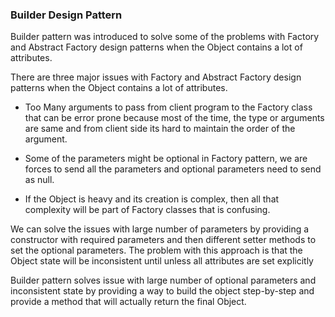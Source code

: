 
### Builder Design Pattern

Builder pattern was introduced to solve some of the problems with Factory and Abstract Factory design 
patterns when the Object contains a lot of attributes.

There are three major issues with Factory and Abstract Factory design patterns when the Object
contains a lot of attributes.

- Too Many arguments to pass from client program to the Factory class that can be error prone 
because most of the time, the type or arguments are same and from client side its hard to 
maintain the order of the argument.

- Some of the parameters might be optional in Factory pattern, we are forces to send all the 
parameters and optional parameters need to send as null.

- If the Object is heavy and its creation is complex, then all that complexity will be part of 
Factory classes that is confusing.


We can solve the issues with large number of parameters by providing a constructor with required
parameters and then different setter methods to set the optional parameters. The problem with this
approach is that the Object state will be inconsistent until unless all attributes are set explicitly


Builder pattern solves issue with large number of optional parameters and inconsistent state by 
providing a way to build the object step-by-step and provide a method that will actually return the
final Object.